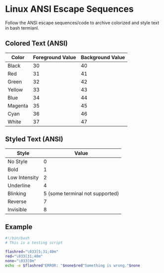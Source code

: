 # Linux ANSI Escape Sequences

Follow the ANSI escape sequences/code to archive colorized and style text in bash termianl.

## Colored Text (ANSI)

Color | Foreground Value | Background Value
--- | --- | ---
Black | 30 | 40
Red | 31 | 41
Green | 32 | 42
Yellow | 33 | 43
Blue | 34 | 44
Magenta | 35 | 45
Cyan | 36 | 46
White | 37 | 47

## Styled Text (ANSI)

Style | Value
--- | ---
No Style | 0
Bold | 1
Low Intensity | 2
Underline | 4
Blinking | 5 (some terminal not supported)
Reverse | 7
Invisible | 8

## Example
```bash
#!/bin/bash
# This is a testing script

flashred="\033[5;31;40m"
red="\033[31;40m"
none="\033[0m"
echo -e $flashred"ERROR: "$none$red"Something is wrong."$none